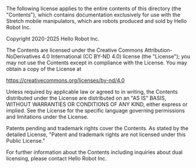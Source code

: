 The following license applies to the entire contents of this directory (the "Contents"), which contains documentation exclusively for use with the Stretch mobile manipulators, which are robots produced and sold by Hello Robot Inc.

Copyright 2020-2025 Hello Robot Inc.

The Contents are licensed under the Creative Commons Attribution-NoDerivatives 4.0 International (CC BY-ND 4.0) license (the "License"); you may not use the Contents except in compliance with the License. You may obtain a copy of the License at

https://creativecommons.org/licenses/by-nd/4.0

Unless required by applicable law or agreed to in writing, the Contents distributed under the License are distributed on an "AS IS" BASIS, WITHOUT WARRANTIES OR CONDITIONS OF ANY KIND, either express or implied. See the License for the specific language governing permissions and limitations under the License.

Patents pending and trademark rights cover the Contents. As stated by the detailed License, "Patent and trademark rights are not licensed under this Public License."

For further information about the Contents including inquiries about dual licensing, please contact Hello Robot Inc.
